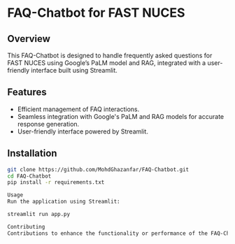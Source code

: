 # FAQ-Chatbot for FAST NUCES

## Overview
This FAQ-Chatbot is designed to handle frequently asked questions for FAST NUCES using Google’s PaLM model and RAG, integrated with a user-friendly interface built using Streamlit.

## Features
- Efficient management of FAQ interactions.
- Seamless integration with Google's PaLM and RAG models for accurate response generation.
- User-friendly interface powered by Streamlit.

## Installation
```bash
git clone https://github.com/MohdGhazanfar/FAQ-Chatbot.git
cd FAQ-Chatbot
pip install -r requirements.txt

Usage
Run the application using Streamlit:

streamlit run app.py

Contributing
Contributions to enhance the functionality or performance of the FAQ-Chatbot are welcome. Please fork the repository and submit a pull request.
